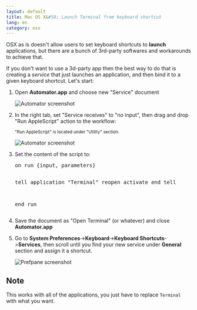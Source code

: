 ```yaml
---
layout: default
title: Mac OS X&#58; Launch Terminal from keyboard shortcut
lang: en
category: osx
---
```



<p>OSX as is doesn't allow users to set keyboard shortcuts to <b>launch</b> applications, but there are a bunch of 3rd-party softwares and workarounds to achieve that.</p>

<!--more-->

<p>If you don't want to use a 3d-party app then the best way to do that is creating a <em>service</em> that just launches an application, and then bind it to a given keyboard shortcut. Let's start:</p>
<ol>
<li><p>Open <b>Automator.app</b> and choose new &quot;Service&quot; document</p><p><img class="screenshot" src="/img/posts/automator_service.png" alt="Automator screenshot"/></p></li>
<li><p>In the right tab, set &quot;Service receives&quot; to &quot;no input&quot;, then drag and drop &quot;Run AppleScript&quot; action to the workflow:</p><p><small>&quot;Run AppleScript&quot; is located under &quot;Utility&quot; section.</small></p> <p><img class="screenshot" src="/img/posts/automator_runapplescript.png" alt="Automator screenshot"/></p>  </li>
<li><p>Set the content of the script to:</p>
<pre class="prettyprint linenums">
on run {input, parameters}
	
  tell application "Terminal"
    reopen
    activate
  end tell

end run
</pre>
</li>
<li>Save the document as &quot;Open Terminal&quot; (or whatever) and close <b>Automator.app</b> </li>
<li><p>Go to <b>System Preferences</b>-&gt;<b>Keyboard</b>-&gt;<b>Keyboard Shortcuts</b>-&gt;<b>Services</b>, then scroll until you find your new service under <b>General</b> section and assign it a shortcut.</p>
<p><img class="screenshot" src="/img/posts/preferences_keyboard.png" alt="Prefpane screenshot"/></p>
</li>
</ol>

<h2>Note</h2>
<p>This works with all of the applications, you just have to replace <code>Terminal</code> with what you want.</p>
